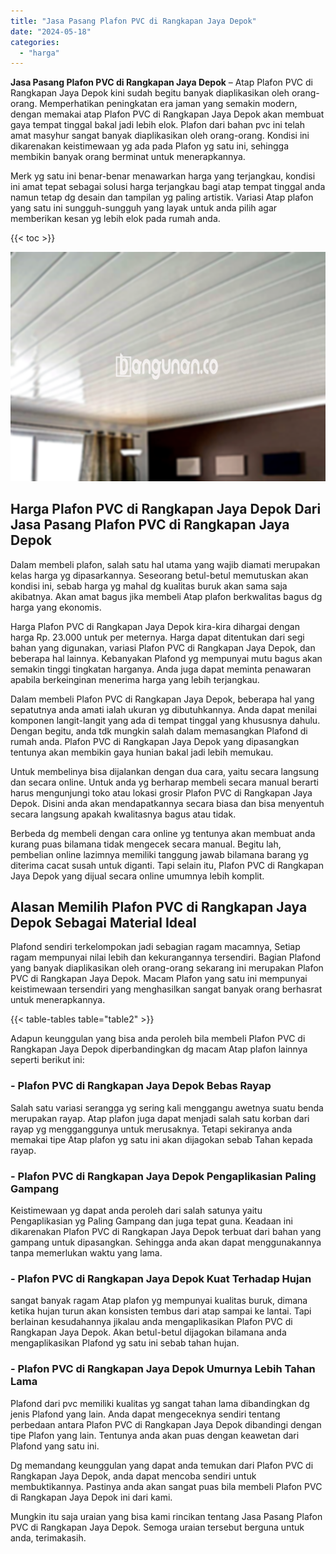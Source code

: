 ```yaml
---
title: "Jasa Pasang Plafon PVC di Rangkapan Jaya Depok"
date: "2024-05-18"
categories: 
  - "harga"
---
```


**Jasa Pasang Plafon PVC di Rangkapan Jaya Depok** – Atap Plafon PVC di Rangkapan Jaya Depok kini sudah begitu banyak diaplikasikan oleh orang-orang. Memperhatikan peningkatan era jaman yang semakin modern, dengan memakai atap Plafon PVC di Rangkapan Jaya Depok akan membuat gaya tempat tinggal bakal jadi lebih elok. Plafon dari bahan pvc ini telah amat masyhur sangat banyak diaplikasikan oleh orang-orang. Kondisi ini dikarenakan keistimewaan yg ada pada Plafon yg satu ini, sehingga membikin banyak orang berminat untuk menerapkannya.

Merk yg satu ini benar-benar menawarkan harga yang terjangkau, kondisi ini amat tepat sebagai solusi harga terjangkau bagi atap tempat tinggal anda namun tetap dg desain dan tampilan yg paling artistik. Variasi Atap plafon yang satu ini sungguh-sungguh yang layak untuk anda pilih agar memberikan kesan yg lebih elok pada rumah anda.

{{< toc >}}

![Jasa Pasang Plafon PVC di Rangkapan Jaya Depok](/images/flafond-pvc-murah08.png)

## Harga Plafon PVC di Rangkapan Jaya Depok Dari Jasa Pasang Plafon PVC di Rangkapan Jaya Depok

Dalam membeli plafon, salah satu hal utama yang wajib diamati merupakan kelas harga yg dipasarkannya. Seseorang betul-betul memutuskan akan kondisi ini, sebab harga yg mahal dg kualitas buruk akan sama saja akibatnya. Akan amat bagus jika membeli Atap plafon berkwalitas bagus dg harga yang ekonomis.

Harga Plafon PVC di Rangkapan Jaya Depok kira-kira dihargai dengan harga Rp. 23.000 untuk per meternya. Harga dapat ditentukan dari segi bahan yang digunakan, variasi Plafon PVC di Rangkapan Jaya Depok, dan beberapa hal lainnya. Kebanyakan Plafond yg mempunyai mutu bagus akan semakin tinggi tingkatan harganya. Anda juga dapat meminta penawaran apabila berkeinginan menerima harga yang lebih terjangkau.

Dalam membeli Plafon PVC di Rangkapan Jaya Depok, beberapa hal yang sepatutnya anda amati ialah ukuran yg dibutuhkannya. Anda dapat menilai komponen langit-langit yang ada di tempat tinggal yang khususnya dahulu. Dengan begitu, anda tdk mungkin salah dalam memasangkan Plafond di rumah anda. Plafon PVC di Rangkapan Jaya Depok yang dipasangkan tentunya akan membikin gaya hunian bakal jadi lebih memukau.

Untuk membelinya bisa dijalankan dengan dua cara, yaitu secara langsung dan secara online. Untuk anda yg berharap membeli secara manual berarti harus mengunjungi toko atau lokasi grosir Plafon PVC di Rangkapan Jaya Depok. Disini anda akan mendapatkannya secara biasa dan bisa menyentuh secara langsung apakah kwalitasnya bagus atau tidak.

Berbeda dg membeli dengan cara online yg tentunya akan membuat anda kurang puas bilamana tidak mengecek secara manual. Begitu lah, pembelian online lazimnya memiliki tanggung jawab bilamana barang yg diterima cacat susah untuk diganti. Tapi selain itu, Plafon PVC di Rangkapan Jaya Depok yang dijual secara online umumnya lebih komplit.

## Alasan Memilih Plafon PVC di Rangkapan Jaya Depok Sebagai Material Ideal

Plafond sendiri terkelompokan jadi sebagian ragam macamnya, Setiap ragam mempunyai nilai lebih dan kekurangannya tersendiri. Bagian Plafond yang banyak diaplikasikan oleh orang-orang sekarang ini merupakan Plafon PVC di Rangkapan Jaya Depok. Macam Plafon yang satu ini mempunyai keistimewaan tersendiri yang menghasilkan sangat banyak orang berhasrat untuk menerapkannya.

{{< table-tables table="table2" >}}

Adapun keunggulan yang bisa anda peroleh bila membeli Plafon PVC di Rangkapan Jaya Depok diperbandingkan dg macam Atap plafon lainnya seperti berikut ini:

### \- Plafon PVC di Rangkapan Jaya Depok Bebas Rayap

Salah satu variasi serangga yg sering kali menggangu awetnya suatu benda merupakan rayap. Atap plafon juga dapat menjadi salah satu korban dari rayap yg mengganggunya untuk merusaknya. Tetapi sekiranya anda memakai tipe Atap plafon yg satu ini akan dijagokan sebab Tahan kepada rayap.

### \- Plafon PVC di Rangkapan Jaya Depok Pengaplikasian Paling Gampang

Keistimewaan yg dapat anda peroleh dari salah satunya yaitu Pengaplikasian yg Paling Gampang dan juga tepat guna. Keadaan ini dikarenakan Plafon PVC di Rangkapan Jaya Depok terbuat dari bahan yang gampang untuk dipasangkan. Sehingga anda akan dapat menggunakannya tanpa memerlukan waktu yang lama.

### \- Plafon PVC di Rangkapan Jaya Depok Kuat Terhadap Hujan

sangat banyak ragam Atap plafon yg mempunyai kualitas buruk, dimana ketika hujan turun akan konsisten tembus dari atap sampai ke lantai. Tapi berlainan kesudahannya jikalau anda mengaplikasikan Plafon PVC di Rangkapan Jaya Depok. Akan betul-betul dijagokan bilamana anda mengaplikasikan Plafond yg satu ini sebab tahan hujan.

### \- Plafon PVC di Rangkapan Jaya Depok Umurnya Lebih Tahan Lama

Plafond dari pvc memiliki kualitas yg sangat tahan lama dibandingkan dg jenis Plafond yang lain. Anda dapat mengeceknya sendiri tentang perbedaan antara Plafon PVC di Rangkapan Jaya Depok dibandingi dengan tipe Plafon yang lain. Tentunya anda akan puas dengan keawetan dari Plafond yang satu ini.

Dg memandang keunggulan yang dapat anda temukan dari Plafon PVC di Rangkapan Jaya Depok, anda dapat mencoba sendiri untuk membuktikannya. Pastinya anda akan sangat puas bila membeli Plafon PVC di Rangkapan Jaya Depok ini dari kami.

Mungkin itu saja uraian yang bisa kami rincikan tentang Jasa Pasang Plafon PVC di Rangkapan Jaya Depok. Semoga uraian tersebut berguna untuk anda, terimakasih.
